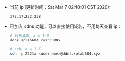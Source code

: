 * 当前 ip (更新时间：Sat Mar  7 02:40:01 CST 2020):

  ```bash
  172.17.232.238
  ```

* 已加入 ddns 功能，可以直接使用域名，不用每天查看 ip：
  
  ```bash
  # 远程桌面, x = 1~6
  ddns.splab604.xyz:3389x

  # ssh, x = 1~6
  ssh -p 2221x <username>@ddns.splab604.xyz
  ```
